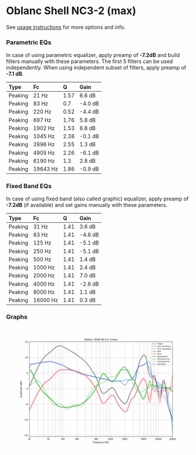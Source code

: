 # Oblanc Shell NC3-2 (max)
See [usage instructions](https://github.com/jaakkopasanen/AutoEq#usage) for more options and info.

### Parametric EQs
In case of using parametric equalizer, apply preamp of **-7.2dB** and build filters manually
with these parameters. The first 5 filters can be used independently.
When using independent subset of filters, apply preamp of **-7.1 dB**.

| Type    | Fc       |    Q | Gain    |
|:--------|:---------|:-----|:--------|
| Peaking | 21 Hz    | 1.57 | 6.6 dB  |
| Peaking | 83 Hz    | 0.7  | -4.0 dB |
| Peaking | 220 Hz   | 0.52 | -4.4 dB |
| Peaking | 697 Hz   | 1.76 | 5.8 dB  |
| Peaking | 1902 Hz  | 1.53 | 6.8 dB  |
| Peaking | 1045 Hz  | 2.38 | -0.1 dB |
| Peaking | 2896 Hz  | 2.55 | 1.3 dB  |
| Peaking | 4905 Hz  | 2.26 | -6.1 dB |
| Peaking | 6190 Hz  | 1.3  | 2.8 dB  |
| Peaking | 19643 Hz | 1.86 | -0.9 dB |

### Fixed Band EQs
In case of using fixed band (also called graphic) equalizer, apply preamp of **-7.2dB**
(if available) and set gains manually with these parameters.

| Type    | Fc       |    Q | Gain    |
|:--------|:---------|:-----|:--------|
| Peaking | 31 Hz    | 1.41 | 3.6 dB  |
| Peaking | 63 Hz    | 1.41 | -4.6 dB |
| Peaking | 125 Hz   | 1.41 | -5.1 dB |
| Peaking | 250 Hz   | 1.41 | -5.1 dB |
| Peaking | 500 Hz   | 1.41 | 1.4 dB  |
| Peaking | 1000 Hz  | 1.41 | 2.4 dB  |
| Peaking | 2000 Hz  | 1.41 | 7.0 dB  |
| Peaking | 4000 Hz  | 1.41 | -2.6 dB |
| Peaking | 8000 Hz  | 1.41 | 1.1 dB  |
| Peaking | 16000 Hz | 1.41 | 0.3 dB  |

### Graphs
![](./Oblanc%20Shell%20NC3-2%20(max).png)
